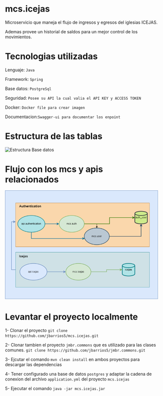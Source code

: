 # mcs.icejas
Microservicio que maneja el flujo de ingresos y egresos del iglesias ICEJAS.

Ademas provee un historial de saldos para un mejor control de los  movimientos.

# Tecnologias utilizadas
Lenguaje: ```Java```

Framework: ```Spring```

Base datos: ```PostgreSql```

Seguridad:  ```Posee su API la cual valia el API KEY y ACCESS TOKEN```

Docker: ```Docker file para crear imagen ```

Documentacion:```Swagger-ui para documentar los enpoint ```

# Estructura de las tablas 
![Estructura Base datos](docs/icjeas-db.png.png)

# Flujo con los mcs y apis relacionados
![Flujo mcs relacionados](docs/icejas.png)

# Levantar el proyecto localmente
1- Clonar el proyecto
```git clone https://github.com/jbarrios5/mcs.icejas.git```

2- Clonar tambien el proyecto ```jmbr.commons``` que es utilizado para las clases comunes.
```git clone https://github.com/jbarrios5/jmbr.commons.git```

3- Ejcutar el comando ```mvn clean install``` en ambos proyectos para descargar las dependencias

4- Tener configurado una base de datos ```postgres``` y adaptar la cadena de conexion del archivo ```application.yml``` del proyecto ```mcs.icejas```

5- Ejecutar el comando ```java -jar mcs.icejas.jar```